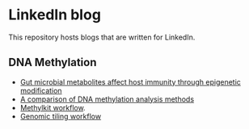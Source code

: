 # LinkedIn blog
This repository hosts blogs that are written for LinkedIn.

## DNA Methylation
- [Gut microbial metabolites affect host immunity through epigenetic modification](Gut_metabolite_epigenetic.md)
- [A comparison of DNA methylation analysis methods](DNA_methylation_methods.md)
- [Methylkit workflow](Methylkit_workflow.md).
- [Genomic tiling workflow](Methylkit_workflow.md)